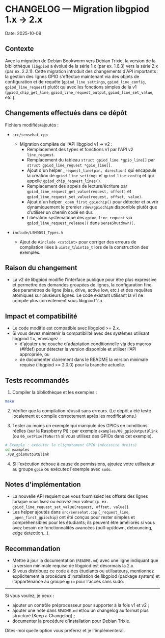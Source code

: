 # CHANGELOG — Migration libgpiod 1.x → 2.x

Date: 2025-10-09

## Contexte

Avec la migration de Debian Bookworm vers Debian Trixie, la version de la bibliothèque `libgpiod` a évolué de la série 1.x (par ex. 1.6.3) vers la série 2.x (par ex. 2.2.1). Cette migration introduit des changements d'API importants : la gestion des lignes GPIO s'effectue maintenant via des objets de configuration et de requête (`gpiod_line_settings`, `gpiod_line_config`, `gpiod_line_request`) plutôt qu'avec les fonctions simples de la v1 (`gpiod_chip_get_line`, `gpiod_line_request_output`, `gpiod_line_set_value`, etc.).

## Changements effectués dans ce dépôt

Fichiers modifiés/ajoutés :

- `src/sensehat.cpp`

  - Migration complète de l'API libgpiod v1 → v2 :
    - Remplacement des types et fonctions v1 par l'API v2 `line_request`.
    - Remplacement du tableau `struct gpiod_line *gpio_line[]` par
      `struct gpiod_line_request *gpio_line[]`.
    - Ajout d'un helper `_request_line(pin, direction)` qui encapsule la
      création de `gpiod_line_settings` et `gpiod_line_config` et qui
      appelle `gpiod_chip_request_lines()`.
    - Remplacement des appels de lecture/écriture par
      `gpiod_line_request_get_value(request, offset)` et
      `gpiod_line_request_set_value(request, offset, value)`.
    - Ajout d'un helper `_open_first_gpiochip()` pour détecter et ouvrir
      dynamiquement le premier `/dev/gpiochipN` disponible plutôt que
      d'utiliser un chemin codé en dur.
    - Libération systématique des `gpiod_line_request` via
      `gpiod_line_request_release()` dans `senseShutdown()`.

- `include/LSM9DS1_Types.h`
  - Ajout de `#include <cstdint>` pour corriger des erreurs de compilation
    liées à `uint8_t`/`uint16_t` lors de la construction des exemples.

## Raison du changement

- La v2 de libgpiod modifie l'interface publique pour être plus expressive
  et permettre des demandes groupées de lignes, la configuration fine des
  paramètres de ligne (bias, drive, active low, etc.) et des requêtes
  atomiques sur plusieurs lignes. Le code existant utilisant la v1 ne
  compile plus correctement sous libgpiod 2.x.

## Impact et compatibilité

- Le code modifié est compatible avec libgpiod >= 2.x.
- Si vous devez maintenir la compatibilité avec des systèmes utilisant
  libgpiod 1.x, envisagez :
  - d'ajouter une couche d'adaptation conditionnelle via des macros
    (#ifdef) pour détecter la version disponible et utiliser l'API
    appropriée, ou
  - de documenter clairement dans le README la version minimale
    requise (libgpiod >= 2.0.0) pour la branche actuelle.

## Tests recommandés

1. Compiler la bibliothèque et les exemples :

```bash
make
```

2. Vérifier que la compilation réussit sans erreurs. (Le dépôt a été
   testé localement et compile correctement après les modifications.)

3. Tester au moins un exemple qui manipule des GPIOs en conditions
   réelles (sur la Raspberry Pi) : par exemple `examples/08_gpioOutputBlink`
   (ou `06_setPixelToNorth` si vous utilisez des GPIOs dans cet exemple).

```bash
# Exemple : exécuter le clignotement GPIO (nécessite droits)
cd examples
./08_gpioOutputBlink
```

4. Si l'exécution échoue à cause de permissions, ajoutez votre utilisateur
   au groupe `gpio` ou exécutez l'exemple avec `sudo`.

## Notes d'implémentation

- La nouvelle API requiert que vous fournissiez les offsets des lignes
  lorsque vous lisez ou écrivez leur valeur (p. ex. `gpiod_line_request_set_value(request, offset, value)`).
- Les helper ajoutés dans `src/sensehat.cpp` (`_request_line`,
  `_open_first_gpiochip`) ont été conçus pour rester simples et compréhensibles
  pour les étudiants; ils peuvent être améliorés si vous avez besoin de
  fonctionnalités avancées (pull-up/down, debouncing, edge detection...).

## Recommandation

- Mettre à jour la documentation (`README.md`) avec une ligne indiquant
  que la version minimale requise de libgpiod est désormais la 2.x.
- Si vous distribuez ce code à des étudiants ou utilisateurs, mentionnez
  explicitement la procédure d'installation de libgpiod (package system)
  et l'appartenance au groupe `gpio` pour l'accès sans sudo.

---

Si vous voulez, je peux :

- ajouter un contrôle préprocesseur pour supporter à la fois v1 et v2 ;
- ajouter une note dans `README.md` et/ou un changelog au format plus
  structuré (Keep a Changelog) ;
- documenter la procédure d'installation pour Debian Trixie.

Dites-moi quelle option vous préférez et je l'implémenterai.
